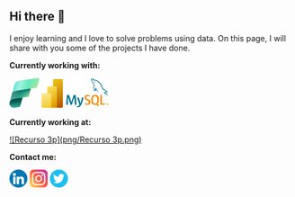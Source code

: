 ## Hi there 👋
 I enjoy learning and I love to solve problems using data. On this page, I will share with you some of the projects I have done.

**Currently working with:**

[![Fabric_final_x53](png/Fabric_final_x53.png)](https://www.microsoft.com/es-es/microsoft-fabric)
[![Power-BI(p)](png/Power-BI_(p).png)](https://www.microsoft.com/es-es/power-platform/products/power-bi)
[![logo-mysql-170x115](png/logo-mysql-170x115p.png)](https://www.mysql.com/)


**Currently working at:**

[![Recurso 3p](png/Recurso 3p.png)](https://www.ahorramas.com/)

**Contact me:**

[![LinkedIn](png/linkedin_3670045.png)](https://www.linkedin.com/in/robertoiglesiassanz)
[![Instagram](png/instagram_2111463.png)](https://www.instagram.com/riglesiassanz)
[![Twitter](png/social_16021270.png)](https://x.com/Robertois)
<!--

**riglesiassanz/riglesiassanz** is a ✨ _special_ ✨ repository because its `README.md` (this file) appears on your GitHub profile.

Here are some ideas to get you started:

- 🔭 I’m currently working on ...
- 🌱 I’m currently learning ...
- 👯 I’m looking to collaborate on ...
- 🤔 I’m looking for help with ...
- 💬 Ask me about ...
- 📫 How to reach me: ...
- 😄 Pronouns: ...
- ⚡ Fun fact: ...
-->
